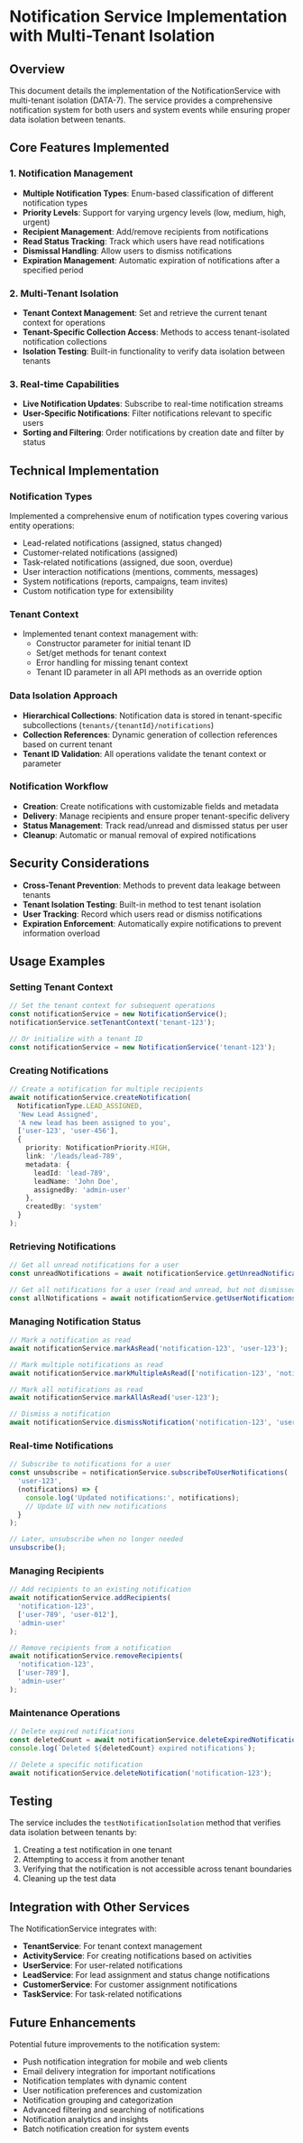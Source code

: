 # Notification Service Implementation with Multi-Tenant Isolation

## Overview

This document details the implementation of the NotificationService with multi-tenant isolation (DATA-7). The service provides a comprehensive notification system for both users and system events while ensuring proper data isolation between tenants.

## Core Features Implemented

### 1. Notification Management
- **Multiple Notification Types**: Enum-based classification of different notification types
- **Priority Levels**: Support for varying urgency levels (low, medium, high, urgent)
- **Recipient Management**: Add/remove recipients from notifications
- **Read Status Tracking**: Track which users have read notifications
- **Dismissal Handling**: Allow users to dismiss notifications
- **Expiration Management**: Automatic expiration of notifications after a specified period

### 2. Multi-Tenant Isolation
- **Tenant Context Management**: Set and retrieve the current tenant context for operations
- **Tenant-Specific Collection Access**: Methods to access tenant-isolated notification collections
- **Isolation Testing**: Built-in functionality to verify data isolation between tenants

### 3. Real-time Capabilities
- **Live Notification Updates**: Subscribe to real-time notification streams
- **User-Specific Notifications**: Filter notifications relevant to specific users
- **Sorting and Filtering**: Order notifications by creation date and filter by status

## Technical Implementation

### Notification Types
Implemented a comprehensive enum of notification types covering various entity operations:
- Lead-related notifications (assigned, status changed)
- Customer-related notifications (assigned)
- Task-related notifications (assigned, due soon, overdue)
- User interaction notifications (mentions, comments, messages)
- System notifications (reports, campaigns, team invites)
- Custom notification type for extensibility

### Tenant Context
- Implemented tenant context management with:
  - Constructor parameter for initial tenant ID
  - Set/get methods for tenant context
  - Error handling for missing tenant context
  - Tenant ID parameter in all API methods as an override option

### Data Isolation Approach
- **Hierarchical Collections**: Notification data is stored in tenant-specific subcollections (`tenants/{tenantId}/notifications`)
- **Collection References**: Dynamic generation of collection references based on current tenant
- **Tenant ID Validation**: All operations validate the tenant context or parameter

### Notification Workflow
- **Creation**: Create notifications with customizable fields and metadata
- **Delivery**: Manage recipients and ensure proper tenant-specific delivery
- **Status Management**: Track read/unread and dismissed status per user
- **Cleanup**: Automatic or manual removal of expired notifications

## Security Considerations

- **Cross-Tenant Prevention**: Methods to prevent data leakage between tenants
- **Tenant Isolation Testing**: Built-in method to test tenant isolation
- **User Tracking**: Record which users read or dismiss notifications
- **Expiration Enforcement**: Automatically expire notifications to prevent information overload

## Usage Examples

### Setting Tenant Context
```typescript
// Set the tenant context for subsequent operations
const notificationService = new NotificationService();
notificationService.setTenantContext('tenant-123');

// Or initialize with a tenant ID
const notificationService = new NotificationService('tenant-123');
```

### Creating Notifications
```typescript
// Create a notification for multiple recipients
await notificationService.createNotification(
  NotificationType.LEAD_ASSIGNED,
  'New Lead Assigned',
  'A new lead has been assigned to you',
  ['user-123', 'user-456'],
  {
    priority: NotificationPriority.HIGH,
    link: '/leads/lead-789',
    metadata: {
      leadId: 'lead-789',
      leadName: 'John Doe',
      assignedBy: 'admin-user'
    },
    createdBy: 'system'
  }
);
```

### Retrieving Notifications
```typescript
// Get all unread notifications for a user
const unreadNotifications = await notificationService.getUnreadNotifications('user-123');

// Get all notifications for a user (read and unread, but not dismissed)
const allNotifications = await notificationService.getUserNotifications('user-123', 50);
```

### Managing Notification Status
```typescript
// Mark a notification as read
await notificationService.markAsRead('notification-123', 'user-123');

// Mark multiple notifications as read
await notificationService.markMultipleAsRead(['notification-123', 'notification-456'], 'user-123');

// Mark all notifications as read
await notificationService.markAllAsRead('user-123');

// Dismiss a notification
await notificationService.dismissNotification('notification-123', 'user-123');
```

### Real-time Notifications
```typescript
// Subscribe to notifications for a user
const unsubscribe = notificationService.subscribeToUserNotifications(
  'user-123',
  (notifications) => {
    console.log('Updated notifications:', notifications);
    // Update UI with new notifications
  }
);

// Later, unsubscribe when no longer needed
unsubscribe();
```

### Managing Recipients
```typescript
// Add recipients to an existing notification
await notificationService.addRecipients(
  'notification-123',
  ['user-789', 'user-012'],
  'admin-user'
);

// Remove recipients from a notification
await notificationService.removeRecipients(
  'notification-123',
  ['user-789'],
  'admin-user'
);
```

### Maintenance Operations
```typescript
// Delete expired notifications
const deletedCount = await notificationService.deleteExpiredNotifications();
console.log(`Deleted ${deletedCount} expired notifications`);

// Delete a specific notification
await notificationService.deleteNotification('notification-123');
```

## Testing

The service includes the `testNotificationIsolation` method that verifies data isolation between tenants by:
1. Creating a test notification in one tenant
2. Attempting to access it from another tenant
3. Verifying that the notification is not accessible across tenant boundaries
4. Cleaning up the test data

## Integration with Other Services

The NotificationService integrates with:
- **TenantService**: For tenant context management
- **ActivityService**: For creating notifications based on activities
- **UserService**: For user-related notifications
- **LeadService**: For lead assignment and status change notifications
- **CustomerService**: For customer assignment notifications
- **TaskService**: For task-related notifications

## Future Enhancements

Potential future improvements to the notification system:
- Push notification integration for mobile and web clients
- Email delivery integration for important notifications
- Notification templates with dynamic content
- User notification preferences and customization
- Notification grouping and categorization
- Advanced filtering and searching of notifications
- Notification analytics and insights
- Batch notification creation for system events 
